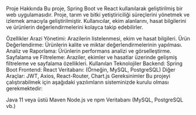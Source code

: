 Proje Hakkında
Bu proje, Spring Boot ve React kullanılarak geliştirilmiş bir web uygulamasıdır. Proje, tarım ve bitki yetiştiriciliği süreçlerini yönetmek ve izlemek amacıyla geliştirilmiştir. Kullanıcılar, ekim alanlarını, hasat bilgilerini ve ürünlerin değerlendirmelerini kolayca takip edebilirler.

Özellikler
Arazi Yönetimi: Arazilerin listelenmesi, ekim ve hasat bilgileri.
Ürün Değerlendirme: Ürünlerin kalite ve miktar değerlendirmelerinin yapılması.
Analiz ve Raporlama: Ürünlerin performans analizi ve görselleştirme.
Sayfalama ve Filtreleme: Araziler, ekimler ve hasatlar üzerinde gelişmiş filtreleme ve sayfalama özellikleri.
Kullanılan Teknolojiler
Backend: Spring Boot
Frontend: React
Veritabanı: (Örneğin, MySQL, PostgreSQL)
Diğer Araçlar: JWT, Axios, React-Router, Chart.js
Gereksinimler
Bu projeyi çalıştırabilmek için aşağıdaki yazılımların sisteminizde kurulu olması gerekmektedir:

Java 11 veya üstü
Maven
Node.js ve npm
Veritabanı (MySQL, PostgreSQL vb.)
